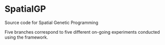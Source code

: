 # SpatialGP
Source code for Spatial Genetic Programming

Five branches correspond to five different on-going experiments conducted using the framework.
